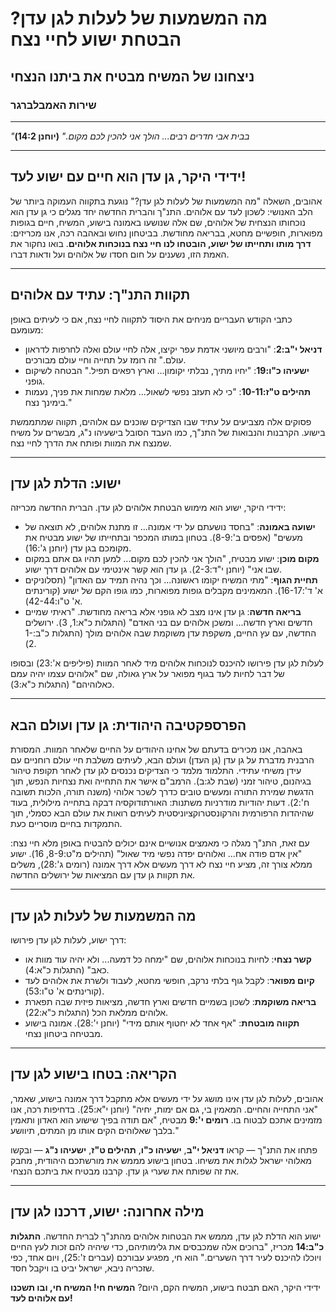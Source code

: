 # מה המשמעות של לעלות לגן עדן? הבטחת ישוע לחיי נצח

## ניצחונו של המשיח מבטיח את ביתנו הנצחי

### שירות האמבלברגר

---

_"בבית אבי חדרים רבים... הולך אני להכין לכם מקום."_
**(יוחנן 14:2)**

---

## ידידי היקר, גן עדן הוא חיים עם ישוע לעד!

אהובים, השאלה "מה המשמעות של לעלות לגן עדן?" נוגעת בתקווה העמוקה ביותר של הלב האנושי: לשכון לעד עם אלוהים. התנ"ך והברית החדשה יחד מגלים כי גן עדן הוא נוכחותו הנצחית של אלוהים, שם אלה שנושעו באמונה בישוע, המשיח, חיים בגופות מפוארות, חופשיים מחטא, בבריאה מחודשת. בביטחון נחוש ובאהבה רכה, אנו מכריזים: **דרך מותו ותחייתו של ישוע, הובטחו לנו חיי נצח בנוכחות אלוהים**. בואו נחקור את האמת הזו, נשענים על חום חסדו של אלוהים ועל ודאות דברו.

---

## תקוות התנ"ך: עתיד עם אלוהים

כתבי הקודש העבריים מניחים את היסוד לתקווה לחיי נצח, אם כי לעיתים באופן מעומעם:

- **דניאל י"ב:2**: "ורבים מיושני אדמת עפר יקיצו, אלה לחיי עולם ואלה לחרפות לדראון עולם." זה רומז על תחייה וחיי עולם מבורכים.
- **ישעיהו כ"ו:19**: "יחיו מתיך, נבלתי יקומון... וארץ רפאים תפיל." הבטחה לשיקום גופני.
- **תהילים ט"ז:10-11**: "כי לא תעזב נפשי לשאול... מלאת שמחות את פניך, נעמות בימינך נצח."

פסוקים אלה מצביעים על עתיד שבו הצדיקים שוכנים עם אלוהים, תקווה שמתממשת בישוע. הקרבנות והנבואות של התנ"ך, כמו העבד הסובל בישעיהו נ"ג, מבשרים על משיח שמנצח את המוות ופותח את הדרך לחיי נצח.

---

## ישוע: הדלת לגן עדן

ידידי היקר, ישוע הוא מימוש הבטחת אלוהים לגן עדן. הברית החדשה מכריזה:

- **ישועה באמונה**: "בחסד נושעתם על ידי אמונה... זו מתנת אלוהים, לא תוצאה של מעשים" (אפסים ב':8-9). בטחון במותו המכפר ובתחייתו של ישוע מבטיח את מקומכם בגן עדן (יוחנן ג':16).
- **מקום מוכן**: ישוע מבטיח, "הולך אני להכין לכם מקום... למען תהיו גם אתם במקום שבו אני" (יוחנן י"ד:2-3). גן עדן הוא קשר אינטימי עם אלוהים דרך ישוע.
- **תחיית הגוף**: "מתי המשיח יקומו ראשונה... וכך נהיה תמיד עם האדון" (תסלוניקים א' ד':16-17). המאמינים מקבלים גופות מפוארות, כמו גופו הקם של ישוע (קורינתים א' ט"ו:42-44).
- **בריאה חדשה**: גן עדן אינו מצב לא גופני אלא בריאה מחודשת. "ראיתי שמיים חדשים וארץ חדשה... ומשכן אלוהים עם בני האדם" (התגלות כ"א:1, 3). ירושלים החדשה, עם עץ החיים, משקפת עדן משוקמת שבה אלוהים מולך (התגלות כ"ב:1-2).

לעלות לגן עדן פירושו להיכנס לנוכחות אלוהים מיד לאחר המוות (פיליפים א':23) ובסופו של דבר לחיות לעד בגוף מפואר על ארץ גאולה, שם "אלוהים עצמו יהיה עמם כאלוהיהם" (התגלות כ"א:3).

---

## הפרספקטיבה היהודית: גן עדן ועולם הבא

באהבה, אנו מכירים בדעתם של אחינו היהודים על החיים שלאחר המוות. המסורת הרבנית מדברת על גן עדן (גן העדן) ועולם הבא, לעיתים משלבת חיי עולם רוחניים עם עידן משיחי עתידי. התלמוד מלמד כי הצדיקים נכנסים לגן עדן לאחר תקופת טיהור בגיהנום, טיהור זמני (שבת לג:ב). הרמב"ם אישר את התחייה ואת נצחיות הנפש, תוך הדגשת שמירת התורה ומעשים טובים כדרך לשכר אלוהי (משנה תורה, הלכות תשובה ח':2). דעות יהודיות מודרניות משתנות: האורתודוקסיה דבקה בתחייה מילולית, בעוד שהיהדות הרפורמית והרקונסטרוקציוניסטית לעיתים רואות את עולם הבא כסמלי, תוך התמקדות בחיים מוסריים כעת.

עם זאת, התנ"ך מגלה כי מאמצים אנושיים אינם יכולים להבטיח באופן מלא חיי נצח: "אין אדם פודה אח... ואלוהים יפדה נפשי מיד שאול" (תהילים מ"ט:8-9, 16). ישוע ממלא צורך זה, מציע חיי נצח לא דרך מעשים אלא דרך אמונה (רומים ג':28), משלים את תקוות גן עדן עם המציאות של ירושלים החדשה.

---

## מה המשמעות של לעלות לגן עדן

דרך ישוע, לעלות לגן עדן פירושו:

- **קשר נצחי**: לחיות בנוכחות אלוהים, שם "ימחה כל דמעה... ולא יהיה עוד מוות או כאב" (התגלות כ"א:4).
- **קיום מפואר**: לקבל גוף בלתי נרקב, חופשי מחטא, לעבוד ולשרת את אלוהים לעד (קורינתים א' ט"ו:53).
- **בריאה משוקמת**: לשכון בשמיים חדשים וארץ חדשה, מציאות פיזית שבה תפארת אלוהים ממלאת הכל (התגלות כ"א:22).
- **תקווה מובטחת**: "אף אחד לא יחטוף אותם מידי" (יוחנן י':28). אמונה בישוע מבטיחה ביטחון נצחי.

---

## הקריאה: בטחו בישוע לגן עדן

אהובים, לעלות לגן עדן אינו מושג על ידי מעשים אלא מתקבל דרך אמונה בישוע, שאמר, "אני התחייה והחיים. המאמין בי, גם אם ימות, יחיה" (יוחנן י"א:25). בדחיפות רכה, אנו מזמינים אתכם לבטוח בו. **רומים י':9** מבטיח, "אם תודה בפיך שישוע הוא האדון ותאמין בלבך שאלוהים הקים אותו מן המתים, תיוושע."

פתחו את התנ"ך — קראו **דניאל י"ב**, **ישעיהו כ"ו**, **תהילים ט"ז**, **ישעיהו נ"ג** — ובקשו מאלוהי ישראל לגלות את משיחו. בטחון בישוע מממש את מורשתכם היהודית, מחבק את זה שפותח את שערי גן עדן. קרבנו מבטיח את ביתכם הנצחי.

---

## מילה אחרונה: ישוע, דרכנו לגן עדן

ישוע הוא הדלת לגן עדן, מממש את הבטחות אלוהים מהתנ"ך לברית החדשה. **התגלות כ"ב:14** מכריז, "ברוכים אלה שמכבסים את גלימותיהם, כדי שיהיה להם זכות לעץ החיים ויוכלו להיכנס לעיר דרך השערים." הוא חי, מפגיע עבורכם (עברים ז':25), ויום אחד, כפי שזכריה ניבא, ישראל יביט בו ויקבל חסד.

ידידי היקר, האם תבטח בישוע, המשיח הקם, היום? **המשיח חי! המשיח חי, ובו תשכנו עם אלוהים לעד!**